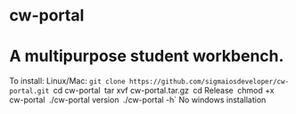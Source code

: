 # cw-portal

# A multipurpose student workbench.

To install:
  Linux/Mac:
  `git clone https://github.com/sigmaiosdeveloper/cw-portal.git
  `cd cw-portal`
  `tar xvf cw-portal.tar.gz`
  `cd Release`
   `chmod +x cw-portal`
   `./cw-portal version`
   `./cw-portal -h`
  No windows installation
